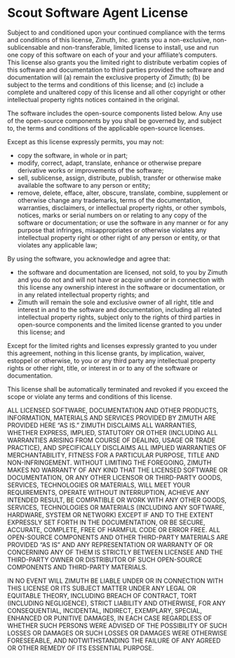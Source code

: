 # Scout Software Agent License 

Subject to and conditioned upon your continued compliance with the terms and conditions of this license, Zimuth, Inc. grants you a non-exclusive, non-sublicensable and non-transferable, limited license to install, use and run one copy of this software on each of your and your affiliate’s computers.  This license also grants you the limited right to distribute verbatim copies of this software and documentation to third parties provided the software and documentation will (a) remain the exclusive property of Zimuth; (b) be subject to the terms and conditions of this license; and (c) include a complete and unaltered copy of this license and all other copyright or other intellectual property rights notices contained in the original.

The software includes the open-source components listed below. Any use of the open-source components by you shall be governed by, and subject to, the terms and conditions of the applicable open-source licenses.

Except as this license expressly permits, you may not:

* copy the software, in whole or in part; 
* modify, correct, adapt, translate, enhance or otherwise prepare derivative works or improvements of the software; 
* sell, sublicense, assign, distribute, publish, transfer or otherwise make available the software to any person or entity; 
* remove, delete, efface, alter, obscure, translate, combine, supplement or otherwise change any trademarks, terms of the documentation, warranties, disclaimers, or intellectual property rights, or other symbols, notices, marks or serial numbers on or relating to any copy of the software or documentation; or
use the software in any manner or for any purpose that infringes, misappropriates or otherwise violates any intellectual property right or other right of any person or entity, or that violates any applicable law;

By using the software, you acknowledge and agree that:

* the software and documentation are licensed, not sold, to you by Zimuth and you do not and will not have or acquire under or in connection with this license any ownership interest in the software or documentation, or in any related intellectual property rights; and
* Zimuth will remain the sole and exclusive owner of all right, title and interest in and to the software and documentation, including all related intellectual property rights, subject only to the rights of third parties in open-source components and the limited license granted to you under this license; and

Except for the limited rights and licenses expressly granted to you under this agreement, nothing in this license grants, by implication, waiver, estoppel or otherwise, to you or any third party any intellectual property rights or other right, title, or interest in or to any of the software or documentation.

This license shall be automatically terminated and revoked if you exceed the scope or violate any terms and conditions of this license. 

ALL LICENSED SOFTWARE, DOCUMENTATION AND OTHER PRODUCTS, INFORMATION, MATERIALS AND SERVICES PROVIDED BY ZIMUTH ARE PROVIDED HERE “AS IS.” ZIMUTH DISCLAIMS ALL WARRANTIES, WHETHER EXPRESS, IMPLIED, STATUTORY OR OTHER (INCLUDING ALL WARRANTIES ARISING FROM COURSE OF DEALING, USAGE OR TRADE PRACTICE), AND SPECIFICALLY DISCLAIMS ALL IMPLIED WARRANTIES OF MERCHANTABILITY, FITNESS FOR A PARTICULAR PURPOSE, TITLE AND NON-INFRINGEMENT. WITHOUT LIMITING THE FOREGOING, ZIMUTH MAKES NO WARRANTY OF ANY KIND THAT THE LICENSED SOFTWARE OR DOCUMENTATION, OR ANY OTHER LICENSOR OR THIRD-PARTY GOODS, SERVICES, TECHNOLOGIES OR MATERIALS, WILL MEET YOUR REQUIREMENTS, OPERATE WITHOUT INTERRUPTION, ACHIEVE ANY INTENDED RESULT, BE COMPATIBLE OR WORK WITH ANY OTHER GOODS, SERVICES, TECHNOLOGIES OR MATERIALS (INCLUDING ANY SOFTWARE, HARDWARE, SYSTEM OR NETWORK) EXCEPT IF AND TO THE EXTENT EXPRESSLY SET FORTH IN THE DOCUMENTATION, OR BE SECURE, ACCURATE, COMPLETE, FREE OF HARMFUL CODE OR ERROR FREE. ALL OPEN-SOURCE COMPONENTS AND OTHER THIRD-PARTY MATERIALS ARE PROVIDED “AS IS” AND ANY REPRESENTATION OR WARRANTY OF OR CONCERNING ANY OF THEM IS STRICTLY BETWEEN LICENSEE AND THE THIRD-PARTY OWNER OR DISTRIBUTOR OF SUCH OPEN-SOURCE COMPONENTS AND THIRD-PARTY MATERIALS.

IN NO EVENT WILL ZIMUTH BE LIABLE UNDER OR IN CONNECTION WITH THIS LICENSE OR ITS SUBJECT MATTER UNDER ANY LEGAL OR EQUITABLE THEORY, INCLUDING BREACH OF CONTRACT, TORT (INCLUDING NEGLIGENCE), STRICT LIABILITY AND OTHERWISE, FOR ANY CONSEQUENTIAL, INCIDENTAL, INDIRECT, EXEMPLARY, SPECIAL, ENHANCED OR PUNITIVE DAMAGES, IN EACH CASE REGARDLESS OF WHETHER SUCH PERSONS WERE ADVISED OF THE POSSIBILITY OF SUCH LOSSES OR DAMAGES OR SUCH LOSSES OR DAMAGES WERE OTHERWISE FORESEEABLE, AND NOTWITHSTANDING THE FAILURE OF ANY AGREED OR OTHER REMEDY OF ITS ESSENTIAL PURPOSE.

